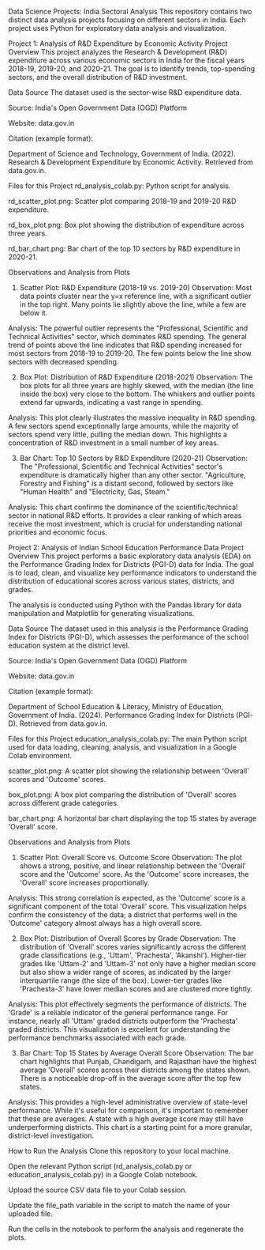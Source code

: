 Data Science Projects: India Sectoral Analysis
This repository contains two distinct data analysis projects focusing on different sectors in India. Each project uses Python for exploratory data analysis and visualization.

Project 1: Analysis of R&D Expenditure by Economic Activity
Project Overview
This project analyzes the Research & Development (R&D) expenditure across various economic sectors in India for the fiscal years 2018-19, 2019-20, and 2020-21. The goal is to identify trends, top-spending sectors, and the overall distribution of R&D investment.

Data Source
The dataset used is the sector-wise R&D expenditure data.

Source: India's Open Government Data (OGD) Platform

Website: data.gov.in

Citation (example format):

Department of Science and Technology, Government of India. (2022). Research & Development Expenditure by Economic Activity. Retrieved from data.gov.in.

Files for this Project
rd_analysis_colab.py: Python script for analysis.

rd_scatter_plot.png: Scatter plot comparing 2018-19 and 2019-20 R&D expenditure.

rd_box_plot.png: Box plot showing the distribution of expenditure across three years.

rd_bar_chart.png: Bar chart of the top 10 sectors by R&D expenditure in 2020-21.

Observations and Analysis from Plots
1. Scatter Plot: R&D Expenditure (2018-19 vs. 2019-20)
Observation: Most data points cluster near the y=x reference line, with a significant outlier in the top right. Many points lie slightly above the line, while a few are below it.

Analysis: The powerful outlier represents the "Professional, Scientific and Technical Activities" sector, which dominates R&D spending. The general trend of points above the line indicates that R&D spending increased for most sectors from 2018-19 to 2019-20. The few points below the line show sectors with decreased spending.

2. Box Plot: Distribution of R&D Expenditure (2018-2021)
Observation: The box plots for all three years are highly skewed, with the median (the line inside the box) very close to the bottom. The whiskers and outlier points extend far upwards, indicating a vast range in spending.

Analysis: This plot clearly illustrates the massive inequality in R&D spending. A few sectors spend exceptionally large amounts, while the majority of sectors spend very little, pulling the median down. This highlights a concentration of R&D investment in a small number of key areas.

3. Bar Chart: Top 10 Sectors by R&D Expenditure (2020-21)
Observation: The "Professional, Scientific and Technical Activities" sector's expenditure is dramatically higher than any other sector. "Agriculture, Forestry and Fishing" is a distant second, followed by sectors like "Human Health" and "Electricity, Gas, Steam."

Analysis: This chart confirms the dominance of the scientific/technical sector in national R&D efforts. It provides a clear ranking of which areas receive the most investment, which is crucial for understanding national priorities and economic focus.

Project 2: Analysis of Indian School Education Performance Data
Project Overview
This project performs a basic exploratory data analysis (EDA) on the Performance Grading Index for Districts (PGI-D) data for India. The goal is to load, clean, and visualize key performance indicators to understand the distribution of educational scores across various states, districts, and grades.

The analysis is conducted using Python with the Pandas library for data manipulation and Matplotlib for generating visualizations.

Data Source
The dataset used in this analysis is the Performance Grading Index for Districts (PGI-D), which assesses the performance of the school education system at the district level.

Source: India's Open Government Data (OGD) Platform

Website: data.gov.in

Citation (example format):

Department of School Education & Literacy, Ministry of Education, Government of India. (2024). Performance Grading Index for Districts (PGI-D). Retrieved from data.gov.in.

Files for this Project
education_analysis_colab.py: The main Python script used for data loading, cleaning, analysis, and visualization in a Google Colab environment.

scatter_plot.png: A scatter plot showing the relationship between 'Overall' scores and 'Outcome' scores.

box_plot.png: A box plot comparing the distribution of 'Overall' scores across different grade categories.

bar_chart.png: A horizontal bar chart displaying the top 15 states by average 'Overall' score.

Observations and Analysis from Plots
1. Scatter Plot: Overall Score vs. Outcome Score
Observation: The plot shows a strong, positive, and linear relationship between the 'Overall' score and the 'Outcome' score. As the 'Outcome' score increases, the 'Overall' score increases proportionally.

Analysis: This strong correlation is expected, as the 'Outcome' score is a significant component of the total 'Overall' score. This visualization helps confirm the consistency of the data; a district that performs well in the 'Outcome' category almost always has a high overall score.

2. Box Plot: Distribution of Overall Scores by Grade
Observation: The distribution of 'Overall' scores varies significantly across the different grade classifications (e.g., 'Uttam', 'Prachesta', 'Akanshi'). Higher-tier grades like 'Uttam-2' and 'Uttam-3' not only have a higher median score but also show a wider range of scores, as indicated by the larger interquartile range (the size of the box). Lower-tier grades like 'Prachesta-3' have lower median scores and are clustered more tightly.

Analysis: This plot effectively segments the performance of districts. The 'Grade' is a reliable indicator of the general performance range. For instance, nearly all 'Uttam' graded districts outperform the 'Prachesta' graded districts. This visualization is excellent for understanding the performance benchmarks associated with each grade.

3. Bar Chart: Top 15 States by Average Overall Score
Observation: The bar chart highlights that Punjab, Chandigarh, and Rajasthan have the highest average 'Overall' scores across their districts among the states shown. There is a noticeable drop-off in the average score after the top few states.

Analysis: This provides a high-level administrative overview of state-level performance. While it's useful for comparison, it's important to remember that these are averages. A state with a high average score may still have underperforming districts. This chart is a starting point for a more granular, district-level investigation.

How to Run the Analysis
Clone this repository to your local machine.

Open the relevant Python script (rd_analysis_colab.py or education_analysis_colab.py) in a Google Colab notebook.

Upload the source CSV data file to your Colab session.

Update the file_path variable in the script to match the name of your uploaded file.

Run the cells in the notebook to perform the analysis and regenerate the plots.
